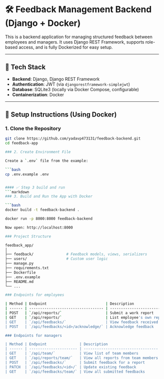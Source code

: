 # 🛠️ Feedback Management Backend (Django + Docker)

This is a backend application for managing structured feedback between employees and managers. It uses Django REST Framework, supports role-based access, and is fully Dockerized for easy setup.

---

## 🔧 Tech Stack

- **Backend**: Django, Django REST Framework
- **Authentication**: JWT (via `djangorestframework-simplejwt`)
- **Database**: SQLite3 (locally via Docker Compose, configurable)
- **Containerization**: Docker

---

## 🐳 Setup Instructions (Using Docker)

### 1. Clone the Repository

```bash
git clone https://github.com/yadavp473131/feedback-backend.git
cd feedback-app

### 2. Create Environment File

Create a `.env` file from the example:

```bash
cp .env.example .env


#### ✅ Step 3 build and run
```markdown
### 3. Build and Run the App with Docker

```bash
docker build -t feedback-backend .

docker run -p 8000:8000 feedback-backend

Now open: http://localhost:8000

### Project Structure

feedback_app/
│
├── feedback/               # Feedback models, views, serializers
├── users/                  # Custom user logic
├── manage.py
├── requirements.txt
├── Dockerfile
├── .env.example
├── README.md
└── ...

### Endpoints for employees

| Method | Endpoint                           | Description                 |
| ------ | ---------------------------------- | --------------------------- |
| POST   | `/api/reports/`                    | Submit a work report        |
| GET    | `/api/reports/`                    | List employee's own reports |
| GET    | `/api/feedbacks/`                  | View feedback received      |
| POST   | `/api/feedbacks/<id>/acknowledge/` | Acknowledge feedback        |

### Endpoints for managers

| Method | Endpoint               | Description                        |
| ------ | ---------------------- | ---------------------------------- |
| GET    | `/api/team/`           | View list of team members          |
| GET    | `/api/reports/team/`   | View all reports from team members |
| POST   | `/api/feedbacks/`      | Submit feedback for a report       |
| PATCH  | `/api/feedbacks/<id>/` | Update existing feedback           |
| GET    | `/api/feedbacks/team/` | View all submitted feedbacks       |


